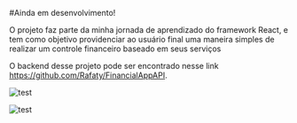 #Ainda em desenvolvimento!


  O projeto faz parte da minha jornada de aprendizado do framework React, e tem como objetivo providenciar ao usuário final uma maneira simples de realizar um controle financeiro baseado em seus serviços


O backend desse projeto pode ser encontrado nesse link https://github.com/Rafaty/FinancialAppAPI.

<p><img src="https://github.com/Rafaty/frontend-web-financial-app/tree/master/screenshots/services.png" alt="test"></p>


<p><img src="https://github.com/Rafaty/frontend-web-financial-app/tree/master/screenshots/services.png" alt="test"></p>
